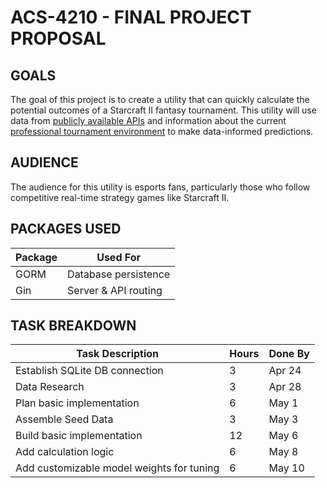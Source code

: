 # ACS-4210 - FINAL PROJECT PROPOSAL

## GOALS

The goal of this project is to create a utility that can quickly calculate the potential outcomes of a Starcraft II fantasy tournament.  This utility will use data from [publicly available APIs](http://aligulac.com) and information about the current [professional tournament environment](https://liquipedia.net/starcraft2/Main_Page) to make data-informed predictions.

## AUDIENCE

The audience for this utility is esports fans, particularly those who follow competitive real-time strategy games like Starcraft II.

## PACKAGES USED

| Package | Used For |
| ------- | -------- |
| GORM    | Database persistence |
| Gin     | Server & API routing |

## TASK BREAKDOWN

| Task Description | Hours | Done By |
| ---------------- | ----- | ------- |
| Establish SQLite DB connection | 3 | Apr 24 |
| Data Research | 3 | Apr 28 |
| Plan basic implementation | 6 | May 1 | 
| Assemble Seed Data | 3 | May 3 |
| Build basic implementation | 12 | May 6 |
| Add calculation logic | 6 | May 8 |
| Add customizable model weights for tuning | 6 | May 10 |

